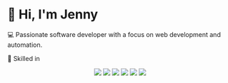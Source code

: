 # 👋 Hi, I'm Jenny

<p> 💻 Passionate software developer with a focus on web development and automation. </p> 
<p>🚀 Skilled in </p>
<p align="center">
<img src="https://img.shields.io/badge/HTML-E34F26?style=for-the-badge&logo=html5&logoColor=white">
<img src="https://img.shields.io/badge/CSS-239120?&style=for-the-badge&logo=css3&logoColor=white">
<img src="https://img.shields.io/badge/JavaScript-ED8B00?style=for-the-badge&logo=javascript&logoColor=white">
<img src="	https://img.shields.io/badge/PHP-777BB4?style=for-the-badge&logo=php&logoColor=white">
<img src="https://img.shields.io/badge/MySQL-00758f?style=for-the-badge&logo=mysql&logoColor=white">
<img src="https://img.shields.io/badge/Typo3-orange?logo=typo3&logoColor=white">
</p>

